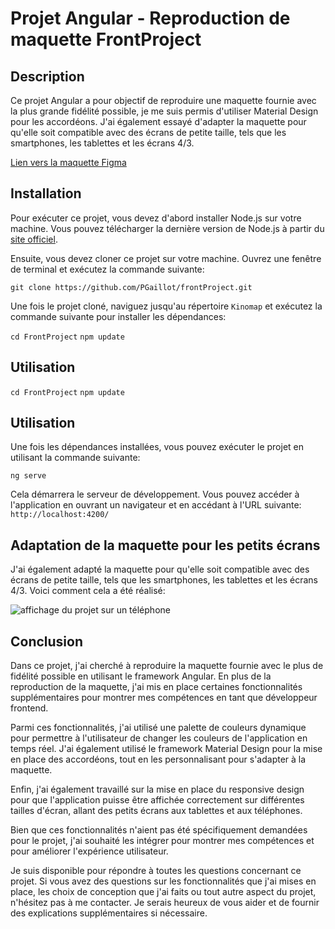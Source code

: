 # Projet Angular - Reproduction de maquette FrontProject

## Description

Ce projet Angular a pour objectif de reproduire une maquette fournie avec la plus grande fidélité possible, je me suis permis d'utiliser Material Design pour les accordéons. J'ai également essayé d'adapter la maquette pour qu'elle soit compatible avec des écrans de petite taille, tels que les smartphones, les tablettes et les écrans 4/3.

[Lien vers la maquette Figma](https://www.figma.com/file/cFRPc2FLS5ujrsIPCVXFYR/FrontProject?node-id=0%3A1&t=3gVKKp896LMYZBOq-0)


## Installation

Pour exécuter ce projet, vous devez d'abord installer Node.js sur votre machine. Vous pouvez télécharger la dernière version de Node.js à partir du [site officiel](https://nodejs.org).

Ensuite, vous devez cloner ce projet sur votre machine. Ouvrez une fenêtre de terminal et exécutez la commande suivante:

`git clone https://github.com/PGaillot/frontProject.git`

Une fois le projet cloné, naviguez jusqu'au répertoire `Kinomap` et exécutez la commande suivante pour installer les dépendances:

`cd FrontProject`
`npm update`

## Utilisation

`cd FrontProject`
`npm update`

## Utilisation

Une fois les dépendances installées, vous pouvez exécuter le projet en utilisant la commande suivante:

`ng serve`


Cela démarrera le serveur de développement. Vous pouvez accéder à l'application en ouvrant un navigateur et en accédant à l'URL suivante: `http://localhost:4200/`

## Adaptation de la maquette pour les petits écrans

J'ai également adapté la maquette pour qu'elle soit compatible avec des écrans de petite taille, tels que les smartphones, les tablettes et les écrans 4/3. Voici comment cela a été réalisé:


![affichage du projet sur un téléphone](https://imgur.com/rdxzWk5.png)


## Conclusion

Dans ce projet, j'ai cherché à reproduire la maquette fournie avec le plus de fidélité possible en utilisant le framework Angular. En plus de la reproduction de la maquette, j'ai mis en place certaines fonctionnalités supplémentaires pour montrer mes compétences en tant que développeur frontend.

Parmi ces fonctionnalités, j'ai utilisé une palette de couleurs dynamique pour permettre à l'utilisateur de changer les couleurs de l'application en temps réel. J'ai également utilisé le framework Material Design pour la mise en place des accordéons, tout en les personnalisant pour s'adapter à la maquette.

Enfin, j'ai également travaillé sur la mise en place du responsive design pour que l'application puisse être affichée correctement sur différentes tailles d'écran, allant des petits écrans aux tablettes et aux téléphones.

Bien que ces fonctionnalités n'aient pas été spécifiquement demandées pour le projet, j'ai souhaité les intégrer pour montrer mes compétences et pour améliorer l'expérience utilisateur.

Je suis disponible pour répondre à toutes les questions concernant ce projet. Si vous avez des questions sur les fonctionnalités que j'ai mises en place, les choix de conception que j'ai faits ou tout autre aspect du projet, n'hésitez pas à me contacter. Je serais heureux de vous aider et de fournir des explications supplémentaires si nécessaire.
